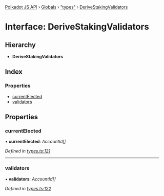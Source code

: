 [Polkadot JS API](../README.md) › [Globals](../globals.md) › ["types"](../modules/_types_.md) › [DeriveStakingValidators](_types_.derivestakingvalidators.md)

# Interface: DeriveStakingValidators

## Hierarchy

* **DeriveStakingValidators**

## Index

### Properties

* [currentElected](_types_.derivestakingvalidators.md#currentelected)
* [validators](_types_.derivestakingvalidators.md#validators)

## Properties

###  currentElected

• **currentElected**: *AccountId[]*

*Defined in [types.ts:121](https://github.com/polkadot-js/api/blob/883b191ae7/packages/api-derive/src/types.ts#L121)*

___

###  validators

• **validators**: *AccountId[]*

*Defined in [types.ts:122](https://github.com/polkadot-js/api/blob/883b191ae7/packages/api-derive/src/types.ts#L122)*
